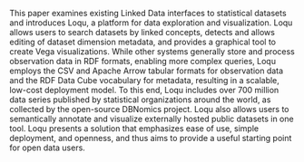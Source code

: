 This paper examines existing Linked Data interfaces to statistical datasets and introduces Loqu, a platform for data exploration and visualization. Loqu allows users to search datasets by linked concepts, detects and allows editing of dataset dimension metadata, and provides a graphical tool to create Vega visualizations. While other systems generally store and process observation data in RDF formats, enabling more complex queries, Loqu employs the CSV and Apache Arrow tabular formats for observation data and the RDF Data Cube vocabulary for metadata, resulting in a scalable, low-cost deployment model. To this end, Loqu includes over 700 million data series published by statistical organizations around the world, as collected by the open-source DBNomics project. Loqu also allows users to semantically annotate and visualize externally hosted public datasets in one tool. Loqu presents a solution that emphasizes ease of use, simple deployment, and openness, and thus aims to provide a useful starting point for open data users.
